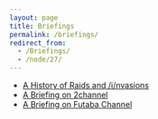 ```yaml
---
layout: page
title: Briefings
permalink: /briefings/
redirect_from:
  - /Briefings/
  - /node/27/
---
```


* [A History of Raids and /i/nvasions](../Raids_and_invasions_briefing)
* [A Briefing on 2channel](../2channel_briefing)
* [A Briefing on Futaba Channel](../Futaba_Channel_Briefing)
